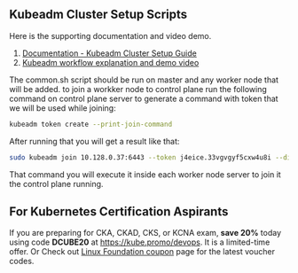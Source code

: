 ## Kubeadm Cluster Setup Scripts

Here is the supporting documentation and video demo.

1. [Documentation - Kubeadm Cluster Setup Guide](https://devopscube.com/setup-kubernetes-cluster-kubeadm/)
2. [Kubeadm workflow explanation and demo video](https://youtu.be/xX52dc3u2HU)

The common.sh script should be run on master and any worker node that will be added.
to join a workker node to control plane run the following command on control plane server to generate a command with token that we will be used while joining:
```bash
kubeadm token create --print-join-command
```
After running that you will get a result like that:
```bash
sudo kubeadm join 10.128.0.37:6443 --token j4eice.33vgvgyf5cxw4u8i --discovery-token-ca-cert-hash sha256:37f94469b58bcc8f26a4aa44441fb17196a585b37288f85e22475b00c36f1c61
```
That command you will execute it inside each worker node server to join it the control plane running.

## For Kubernetes Certification Aspirants

If you are preparing for CKA, CKAD, CKS, or KCNA exam, **save 20%** today using code **DCUBE20** at https://kube.promo/devops. It is a limited-time offer. Or Check out [Linux Foundation coupon](https://scriptcrunch.com/linux-foundation-coupon/) page for the latest voucher codes.


